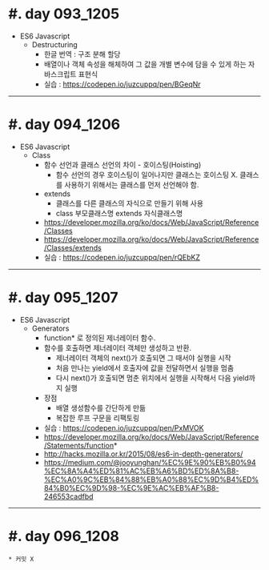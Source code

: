 #. day 093_1205
===============
* ES6 Javascript    
    * Destructuring
        * 한글 번역 : 구조 분해 할당
        * 배열이나 객체 속성을 해체하여 그 값을 개별 변수에 담을 수 있게 하는 자바스크립트 표현식
        * 실습 : https://codepen.io/juzcuppq/pen/BGeqNr

---------------------------------
#. day 094_1206
===============
* ES6 Javascript
    * Class
        * 함수 선언과 클래스 선언의 차이 - 호이스팅(Hoisting)
            * 함수 선언의 경우 호이스팅이 일어나지만 클래스는 호이스팅 X. 클래스를 사용하기 위해서는 클래스를 먼저 선언해야 함.
        * extends
            * 클래스를 다른 클래스의 자식으로 만들기 위해 사용
            * class 부모클래스명 extends 자식클래스명
        * https://developer.mozilla.org/ko/docs/Web/JavaScript/Reference/Classes
        * https://developer.mozilla.org/ko/docs/Web/JavaScript/Reference/Classes/extends
        * 실습 : https://codepen.io/juzcuppq/pen/rQEbKZ

---------------------------------
#. day 095_1207
===============
* ES6 Javascript
    * Generators
        * function* 로 정의된 제너레이터 함수.
        * 함수를 호출하면 제너레이터 객체만 생성하고 반환.
            * 제너레이터 객체의 next()가 호출되면 그 때서야 실행을 시작
            * 처음 만나는 yield에서 호출자에 값을 전달하면서 실행을 멈춤
            * 다시 next()가 호출되면 멈춘 위치에서 실행을 시작해서 다음 yield까지 실행
        * 장점
            * 배열 생성함수를 간단하게 만듦
            * 복잡한 루프 구문을 리팩토링
        * 실습 : https://codepen.io/juzcuppq/pen/PxMVOK
        * https://developer.mozilla.org/ko/docs/Web/JavaScript/Reference/Statements/function*
        * http://hacks.mozilla.or.kr/2015/08/es6-in-depth-generators/
        * https://medium.com/@jooyunghan/%EC%9E%90%EB%B0%94%EC%8A%A4%ED%81%AC%EB%A6%BD%ED%8A%B8-%EC%A0%9C%EB%84%88%EB%A0%88%EC%9D%B4%ED%84%B0%EC%9D%98-%EC%9E%AC%EB%AF%B8-246553cadfbd

---------------------------------
#. day 096_1208
===============
    * 커밋 X

